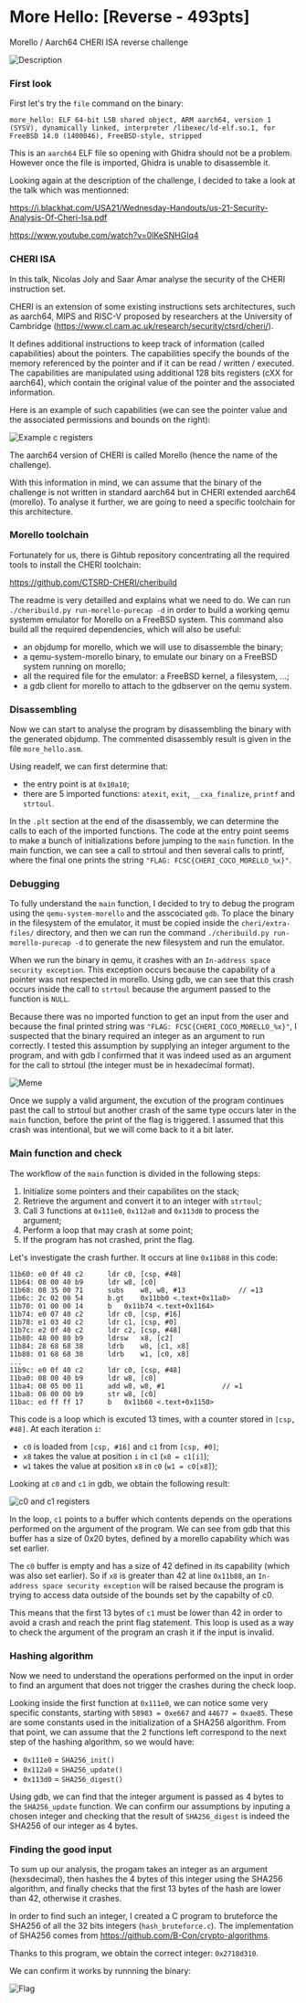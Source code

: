 
# More Hello: [Reverse - 493pts]



Morello / Aarch64 CHERI ISA reverse challenge

![Description](./img/description.png)

### First look

First let's try the `file` command on the binary:
```
more_hello: ELF 64-bit LSB shared object, ARM aarch64, version 1 (SYSV), dynamically linked, interpreter /libexec/ld-elf.so.1, for FreeBSD 14.0 (1400046), FreeBSD-style, stripped
```

This is an `aarch64` ELF file so opening with Ghidra should not be a problem. However once the file is imported, Ghidra is unable to disassemble it.

Looking again at the description of the challenge, I decided to take a look at the talk which was mentionned:

https://i.blackhat.com/USA21/Wednesday-Handouts/us-21-Security-Analysis-Of-Cheri-Isa.pdf

https://www.youtube.com/watch?v=0lKeSNHGIq4



### CHERI ISA

In this talk, Nicolas Joly and Saar Amar analyse the security of the CHERI instruction set.

CHERI is an extension of some existing instructions sets architectures, such as aarch64, MIPS and RISC-V proposed by researchers at the University of Cambridge (https://www.cl.cam.ac.uk/research/security/ctsrd/cheri/).

It defines additional instructions to keep track of information (called capabilities) about the pointers. The capabilities specify the bounds of the memory referenced by the pointer and if it can be read / written / executed. The capabilities are manipulated using additional 128 bits registers (cXX for aarch64), which contain the original value of the pointer and the associated information.

Here is an example of such capabilities (we can see the pointer value and the associated permissions and bounds on the right):

![Example c registers](./img/example_regs.png)

The aarch64 version of CHERI is called Morello (hence the name of the challenge).

With this information in mind, we can assume that the binary of the challenge is not written in standard aarch64 but in CHERI extended aarch64 (morello). To analyse it further, we are going to need a specific toolchain for this architecture.



### Morello toolchain

Fortunately for us, there is Gihtub repository concentrating all the required tools to install the CHERI toolchain:

https://github.com/CTSRD-CHERI/cheribuild

The readme is very detailled and explains what we need to do. We can run `./cheribuild.py run-morello-purecap -d` in order to build a working qemu systemm emulator for Morello on a FreeBSD system. This command also build all the required dependencies, which will also be useful:
- an objdump for morello, which we will use to disassemble the binary;
- a qemu-system-morello binary, to emulate our binary on a FreeBSD system running on morello;
- all the required file for the emulator: a FreeBSD kernel, a filesystem, ...;
- a gdb client for morello to attach to the gdbserver on the qemu system.



### Disassembling

Now we can start to analyse the program by disassembling the binary with the generated objdump. The commented disassembly result is given in the file `more_hello.asm`.

Using readelf, we can first determine that:
- the entry point is at `0x10a10`;
- there are 5 imported functions: `atexit`, `exit`, `__cxa_finalize`, `printf` and `strtoul`.

In the `.plt` section at the end of the disassembly, we can determine the calls to each of the imported functions. The code at the entry point seems to make a bunch of initializations before jumping to the `main` function. In the main function, we can see a call to strtoul and then several calls to printf, where the final one prints the string `"FLAG: FCSC{CHERI_COCO_MORELLO_%x}"`.



### Debugging

To fully understand the `main` function, I decided to try to debug the program using the `qemu-system-morello` and the asscociated `gdb`. To place the binary in the filesystem of the emulator, it must be copied inside the `cheri/extra-files/` directory, and then we can run the command `./cheribuild.py run-morello-purecap -d` to generate the new filesystem and run the emulator.

When we run the binary in qemu, it crashes with an `In-address space security exception`. This exception occurs because the capability of a pointer was not respected in morello. Using gdb, we can see that this crash occurs inside the call to `strtoul` because the argument passed to the function is `NULL`.

Because there was no imported function to get an input from the user and because the final printed string was `"FLAG: FCSC{CHERI_COCO_MORELLO_%x}"`, I suspected that the binary required an integer as an argument to run correctly. I tested this assumption by supplying an integer argument to the program, and with gdb I confirmed that it was indeed used as an argument for the call to strtoul (the integer must be in hexadecimal format).

![Meme](./img/meme.jpg)

Once we supply a valid argument, the excution of the program continues past the call to strtoul but another crash of the same type occurs later in the `main` function, before the print of the flag is triggered. I assumed that this crash was intentional, but we will come back to it a bit later.



### Main function and check

The workflow of the `main` function is divided in the following steps:
1. Initialize some pointers and their capabilites on the stack;
2. Retrieve the argument and convert it to an integer with `strtoul`;
3. Call 3 functions at `0x111e0`, `0x112a0` and `0x113d0` to process the argument;
4. Perform a loop that may crash at some point;
5. If the program has not crashed, print the flag.

Let's investigate the crash further. It occurs at line `0x11b88` in this code:

```
11b60: e0 0f 40 c2  	ldr	c0, [csp, #48]
11b64: 08 00 40 b9  	ldr	w8, [c0]
11b68: 08 35 00 71  	subs	w8, w8, #13             // =13
11b6c: 2c 02 00 54  	b.gt	0x11bb0 <.text+0x11a0>
11b70: 01 00 00 14  	b	0x11b74 <.text+0x1164>
11b74: e0 07 40 c2  	ldr	c0, [csp, #16]
11b78: e1 03 40 c2  	ldr	c1, [csp, #0]
11b7c: e2 0f 40 c2  	ldr	c2, [csp, #48]
11b80: 48 00 80 b9  	ldrsw	x8, [c2]
11b84: 28 68 68 38  	ldrb	w8, [c1, x8]
11b88: 01 68 68 38  	ldrb	w1, [c0, x8]
...
11b9c: e0 0f 40 c2  	ldr	c0, [csp, #48]
11ba0: 08 00 40 b9  	ldr	w8, [c0]
11ba4: 08 05 00 11  	add	w8, w8, #1              // =1
11ba8: 08 00 00 b9  	str	w8, [c0]
11bac: ed ff ff 17  	b	0x11b60 <.text+0x1150>
```

This code is a loop which is excuted 13 times, with a counter stored in `[csp, #48]`. At each iteration `i`:
- `c0` is loaded from `[csp, #16]` and `c1` from `[csp, #0]`;
- `x8` takes the value at position `i` in `c1` (`x8 = c1[i]`);
- `w1` takes the value at position `x8` in `c0` (`w1 = c0[x8]`);

Looking at `c0` and `c1` in gdb, we obtain the following result:

![c0 and c1 registers](./img/c0_c1.png)

In the loop, `c1` points to a buffer which contents depends on the operations performed on the argument of the program. We can see from gdb that this buffer has a size of 0x20 bytes, defined by a morello capability which was set earlier.

The `c0` buffer is empty and has a size of 42 defined in its capability (which was also set earlier). So if `x8` is greater than 42 at line `0x11b88`, an `In-address space security exception` will be raised because the program is trying to access data outside of the bounds set by the capabilty of c0.

This means that the first 13 bytes of `c1` must be lower than 42 in order to avoid a crash and reach the print flag statement. This loop is used as a way to check the argument of the program an crash it if the input is invalid.



### Hashing algorithm

Now we need to understand the operations performed on the input in order to find an argument that does not trigger the crashes during the check loop.

Looking inside the first function at `0x111e0`, we can notice some very specific constants, starting with `58983 = 0xe667` and `44677 = 0xae85`. These are some constants used in the initialization of a SHA256 algorithm. From that point, we can assume that the 2 functions left correspond to the next step of the hashing algorithm, so we would have:
- `0x111e0` = `SHA256_init()`
- `0x112a0` = `SHA256_update()`
- `0x113d0` = `SHA256_digest()`

Using gdb, we can find that the integer argument is passed as 4 bytes to the `SHA256_update` function. We can confirm our assumptions by inputing a chosen integer and checking that the result of `SHA256_digest` is indeed the SHA256 of our integer as 4 bytes.



### Finding the good input

To sum up our analysis, the progam takes an integer as an argument (hexsdecimal), then hashes the 4 bytes of this integer using the SHA256 algorithm, and finally checks that the first 13 bytes of the hash are lower than 42, otherwise it crashes.

In order to find such an integer, I created a C program to bruteforce the SHA256 of all the 32 bits integers (`hash_bruteforce.c`). The implementation of SHA256 comes from https://github.com/B-Con/crypto-algorithms.

Thanks to this program, we obtain the correct integer: `0x2718d310`.

We can confirm it works by runnning the binary:

![Flag](./img/flag.png)
